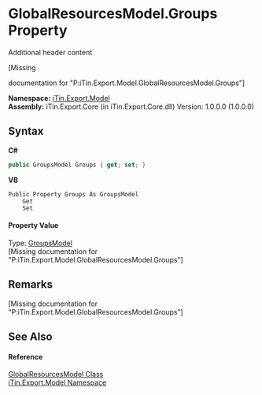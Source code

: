 # GlobalResourcesModel.Groups Property 
Additional header content 

\[Missing <summary> documentation for "P:iTin.Export.Model.GlobalResourcesModel.Groups"\]

**Namespace:**&nbsp;<a href="ef57ffcc-e95e-b212-5a46-9aa6f5a3511f">iTin.Export.Model</a><br />**Assembly:**&nbsp;iTin.Export.Core (in iTin.Export.Core.dll) Version: 1.0.0.0 (1.0.0.0)

## Syntax

**C#**<br />
``` C#
public GroupsModel Groups { get; set; }
```

**VB**<br />
``` VB
Public Property Groups As GroupsModel
	Get
	Set
```


#### Property Value
Type: <a href="547a35f3-e686-253a-7e42-cf5bb8026131">GroupsModel</a><br />\[Missing <value> documentation for "P:iTin.Export.Model.GlobalResourcesModel.Groups"\]

## Remarks
\[Missing <remarks> documentation for "P:iTin.Export.Model.GlobalResourcesModel.Groups"\]

## See Also


#### Reference
<a href="e1dfde3f-9004-9952-67e4-86a67fb18e84">GlobalResourcesModel Class</a><br /><a href="ef57ffcc-e95e-b212-5a46-9aa6f5a3511f">iTin.Export.Model Namespace</a><br />